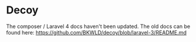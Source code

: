 # Decoy

The composer / Laravel 4 docs haven't been updated.  The old docs can be found here: https://github.com/BKWLD/decoy/blob/laravel-3/README.md
